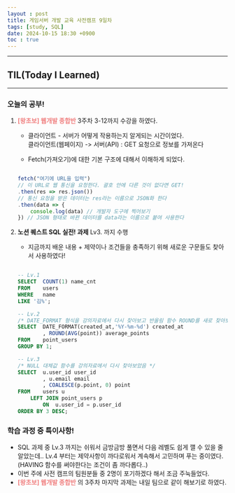 ```yaml
---
layout : post
title: 게임서버 개발 교육 사전캠프 9일차
tags: [study, SQL]
date: 2024-10-15 18:30 +0900
toc : true
---
```


---

## TIL(Today I Learned)

---

### 오늘의 공부!
  
1. <span style="color : #F08080">**[왕초보] 웹개발 종합반**</span> 3주차 3-12까지 수강을 하였다.

    - 클라이언트 - 서버가 어떻게 작용하는지 알게되는 시간이었다.  
    클라이언트(웹페이지) -> 서버(API) : GET 요청으로 정보를 가져온다  
  
    - Fetch(가져오기)에 대한 기본 구조에 대해서 이해하게 되었다.

    ```jsx

    fetch("여기에 URL을 입력")
    // 이 URL로 웹 통신을 요청한다. 괄호 안에 다른 것이 없다면 GET!
    .then(res => res.json()) 
    // 통신 요청을 받은 데이터는 res라는 이름으로 JSON화 한다
    .then(data => { 
        console.log(data) // 개발자 도구에 찍어보기
    }) // JSON 형태로 바뀐 데이터를 data라는 이름으로 붙여 사용한다

    ```

2. **노션 퀘스트 SQL 실전! 과제** Lv3. 까지 수행

    - 지금까지 배운 내용 + 제약이나 조건들을 충족하기 위해 새로운 구문들도 찾아서 사용하였다!  

    ```sql

    -- Lv.1
    SELECT  COUNT(1) name_cnt
    FROM    users
    WHERE   name
    LIKE '김%';

    -- Lv.2
    /* DATE_FORMAT 형식을 강의자료에서 다시 찾아보고 반올림 함수 ROUND를 새로 찾아보았음*/
    SELECT  DATE_FORMAT(created_at,'%Y-%m-%d') created_at
            , ROUND(AVG(point)) average_points
    FROM    point_users
    GROUP BY 1;

    -- Lv.3
    /* NULL 대체값 함수를 강의자료에서 다시 찾아보았음 */
    SELECT 	u.user_id user_id
            , u.email email
            , COALESCE(p.point, 0) point
    FROM 	users u
        LEFT JOIN point_users p
            ON 	u.user_id = p.user_id 
    ORDER BY 3 DESC;

    ```

### 학습 과정 중 특이사항!

- SQL 과제 중 Lv.3 까지는 쉬워서 금방금방 풀면서 다음 레벨도 쉽게 깰 수 있을 줄 알았는데.. Lv.4 부터는 제약사항이 까다로워서 계속해서 고민하며 푸는 중이였다.  
(HAVING 함수를 써야한다는 조건이 좀 까다롭다..)  
- 이번 주에 사전 캠프의 팀원분들 중 2명이 포기하겠다 해서 조금 주눅들었다.
- <span style="color : #F08080">**[왕초보] 웹개발 종합반**</span> 의 3주차 마지막 과제는 내일 팀으로 같이 해보기로 하였다.